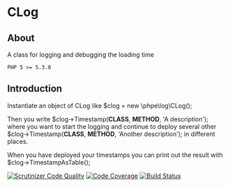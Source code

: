 # CLog

## About
A class for logging and debugging the loading time

    PHP 5 >= 5.3.0

## Introduction

Instantiate an object of CLog like  $clog = new \phpe\log\CLog();

Then you write $clog->Timestamp(__CLASS__, __METHOD__, 'A description');  where you want to start the logging and continue to deploy several other $clog->Timestamp(__CLASS__, __METHOD__, 'Another description'); in different places.

When you have deployed your timestamps you can print out the result with $clog->TimestampAsTable();

[![Scrutinizer Code Quality](https://scrutinizer-ci.com/g/phphille/CLog/badges/quality-score.png?b=master)](https://scrutinizer-ci.com/g/phphille/CLog/?branch=master)
[![Code Coverage](https://scrutinizer-ci.com/g/phphille/CLog/badges/coverage.png?b=master)](https://scrutinizer-ci.com/g/phphille/CLog/?branch=master)
[![Build Status](https://scrutinizer-ci.com/g/phphille/CLog/badges/build.png?b=master)](https://scrutinizer-ci.com/g/phphille/CLog/build-status/master)
